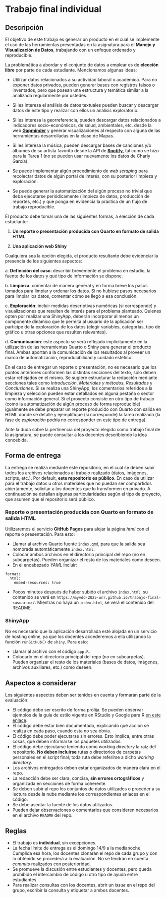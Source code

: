 # Trabajo final individual

## Descripción

El objetivo de este trabajo es generar un producto en el cual se implemente el uso de las herramientas presentadas en la asignatura para el **Manejo y Visualización de Datos**, trabajando con un enfoque ordenado y reproducible.

La problemática a abordar y el conjunto de datos a emplear es de **elección libre** por parte de cada estudiante. Mencionamos algunas ideas:

-   Utilizar datos relacionados a su actividad laboral o académica. Para no exponer datos privados, pueden generar bases con registros falsos o inventados, pero que posean una estructura y temática similar a la analizada regularmente por ustedes.

-   Si les interesa el análisis de datos textuales pueden buscar y descargar datos de este tipo y realizar con ellos un análisis exploratorio.

-   Si les interesa la georreferencia, pueden descargar datos relacionados a indicadores socio-económicos, de salud, ambientales, etc. desde la web [**Gapminder**](https://www.gapminder.org/data/) y generar visualizaciones al respecto con alguna de las herramientas desarrolladas en la clase de Mapas.

-   Si les interesa la música, pueden descargar bases de canciones y/o álbumes de su artista favorito desde la API de [**Spotify**](https://open.spotify.com/), tal como se hizo para la Tarea 1 (no se pueden usar nuevamente los datos de Charly García).

-   Se puede implementar algún procedimiento de *web scraping* para recolectar datos de algún portal de interés, con su posterior limpieza y exploración.

-   Se puede generar la automatización del algún proceso no trivial que deba ejecutarse periódicamente (limpieza de datos, producción de reportes, etc.) y que ponga en evidencia la práctica de un flujo de trabajo reproducible.

El producto debe tomar una de las siguientes formas, a elección de cada estudiante:

1.  **Un reporte o presentación producida con Quarto en formato de salida HTML**

2.  **Una aplicación web Shiny**

Cualquiera sea la opción elegida, el producto resultante debe evidenciar la presencia de los siguientes aspectos:

a.  **Definición del caso**: describir brevemente el problema en estudio, la fuente de los datos y qué tipo de información se dispone.

b.  **Limpieza**: comentar de manera general y en forma breve los pasos tomados para limpiar y ordenar los datos. Si no hubiese pasos necesarios para limpiar los datos, comentar cómo se llegó a esa conclusión.

c.  **Exploración**: incluir medidas descriptivas numéricas (si corresponde) y visualizaciones que resulten de interés para el problema planteado. Quienes opten por realizar una ShinyApp, deberán incorporar al menos un componente dinámico que le permita al usuario de la aplicación ser partícipe de la exploración de los datos (elegir variables, categorías, tipo de gráfico u otras opciones que resulten relevantes).

d.  **Comunicación**: este aspecto se verá reflejado implícitamente en la utilización de las herramientas Quarto o Shiny para generar el producto final. Ambas aportan a la comunicación de los resultados al proveer un marco de automatización, reproducibilidad y cuidado estético.

En el caso de entregar un reporte o presentación, no es necesario que los puntos anteriores conformen las distintas secciones del texto, sólo deben estar reflejados en el mismo. Se sugiere estructurar la redacción mediante secciones tales como *Introducción*, *Materiales y métodos*, *Resultados* y *Conclusiones*. Si se realiza una ShinyApp, los comentarios referidos a la limpieza y selección pueden estar detallados en alguna pestaña o sector como información general. Si el proyecto consiste en otro tipo de trabajo (como la automatización de algún proceso de forma reproducible) igualmente se debe preparar un reporte producido con Quarto con salida en HTML donde se detalle y ejemplifique (si corresponde) la tarea realizada (la fase de *exploración* podría no corresponder en este tipo de entrega).

Ante la duda sobre la pertinencia del proyecto elegido como trabajo final de la asignatura, se puede consultar a los docentes describiendo la idea concebida.

## Forma de entrega

La entrega se realiza mediante este repositorio, en el cual se deben subir todos los archivos relacionados al trabajo realizado (datos, imágenes, scripts, etc.). Por default, **este repositorio es público**. En caso de utilizar para el trabajo datos u otros materiales que no puedan ser compartidos abiertamente, solicitar a los docentes que lo transformen en privado. A continuación se detallan algunas particularidades según el tipo de proyecto, que asumen que el repositorio será público.

### Reporte o presentación producida con Quarto en formato de salida HTML

Utilizaremos el servicio **GitHub Pages** para alojar la página *html* con el reporte o presentación. Para esto:

-   Llamar al archivo Quarto fuente `index.qmd`, para que la salida sea nombrada automáticamente `index.html`.
-   Colocar ambos archivos en el directorio principal del repo (no en subcarpetas). Pueden organizar el resto de los materiales como deseen.
-   En el encabezado *YAML* incluir:

```         
format: 
  html:
    embed-resources: true
```

-   Pocos minutos después de haber subido el archivo `index.html`, su contenido se verá en `https://myvdd-2025-unr.github.io/trabajo-final-<usuario>/`. Mientras no haya un `index.html`, se verá el contenido del README.

### ShinyApp

No es necesario que la aplicación desarrollada esté alojada en un servicio de hosting online, ya que los docentes accederemos a ella utilizando la función `runGitHub()` de `shiny`. Para esto:

-   Llamar al archivo con el código `app.R`.
-   Colocarlo en el directorio principal del repo (no en subcarpetas). Pueden organizar el resto de los materiales (bases de datos, imágenes, archivos auxiliares, etc.) como deseen.

## Aspectos a considerar

Los siguientes aspectos deben ser tenidos en cuenta y formarán parte de la evaluación:

-   El código debe ser escrito de forma prolija. Se pueden observar ejemplos de la guía de estilo vigente en RStudio y Google para R [en este enlace](https://style.tidyverse.org/index.html).
-   El código debe estar bien documentado, explicando qué acción se realiza en cada paso, cuando esta no sea obvia.
-   El código debe poder ejecutarse sin errores. Esto implica, entre otras cosas, que deben informarse los paquetes utilizados.
-   El código debe ejecutarse teniendo como *working directory* la raíz del repositorio. **No deben incluirse** rutas o directorios de carpetas personales en el script final; toda ruta debe referirse a dicho *working directory*.
-   Los archivos entregados deben estar organizados de manera clara en el repo.
-   La redacción debe ser clara, concisa, **sin errores ortográficos** y organizada en secciones de forma coherente.
-   Se deben subir al repo los conjuntos de datos utilizados o proceder a su lectura desde la nube mediante los correspondientes enlaces en el código.
-   Se debe asentar la fuente de los datos utilizados.
-   Pueden dejar observaciones o comentarios que consideren necesarios en el archivo `README` del repo.

## Reglas

-   El trabajo es **individual**, sin excepciones.
-   La fecha límite de entrega es el domingo 14/9 a la medianoche. Cumplida esa hora, los docentes clonarán el repo de cada grupo y con lo obtenido se procederá a la evaluación. No se tendrán en cuenta *commits* realizados con posterioridad.
-   Se promueve la discusión entre estudiantes y docentes, pero queda prohibido el intercambio de código u otro tipo de ayuda entre estudiantes.
-   Para realizar consultas con los docentes, abrir un *issue* en el repo del grupo, escribir la consulta y etiquetar a ambos docentes.
